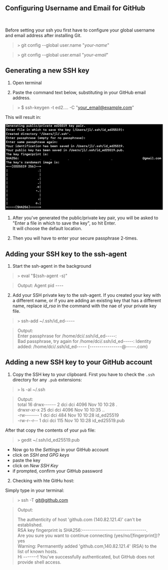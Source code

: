 ## Configuring Username and Email for GitHub

<br>

Before setting your ssh you first have to configure your global username and email address after installing Git.
<br>

> `>` git config --global user.name "_your-name_" <br>

> `>` git config --global user.email "_your-email_"

## Generating a new SSH key

1. Open terminal <br>

2. Paste the command text below, substituting in your GitHub email address.

> `>` \$ ssh-keygen -t ed2.... -C "your_email@example.com"

This will result in:

![generating_public/private_key](pics/creating_ssh.png)

1. After you've generated the public/private key pair, you will be asked to "Enter a file in which to save the key", so hit Enter. <br>
   It will choose the default location.

2. Then you will have to enter your secure passphrase 2-times.

## Adding your SSH key to the ssh-agent

1. Start the ssh-agent in the background

> `>` eval "\$(ssh-agent -s)"

> Output: Agent pid ----

2. Add your SSH private key to the ssh-agent. If you created your key with a different name, or if you are adding an existing key that has a different name, replace _id_rsa_ in the command with the nae of your private key file.

> `>` ssh-add ~/.ssh/id_ed-----

> Output: <br>
> Enter passphrase for /home/dci/.ssh/id_ed-----: <br>
> Bad passphrase, try again for /home/dci/.ssh/id_ed-----:
> Identity added: /home/dci/.ssh/id_ed----- (----------------@-----.com)

## Adding a new SSH key to your GitHub account

1. Copy the SSH key to your clipboard. First you have to check the `.ssh` directory for any `.pub` extensions:

> `>` ls -al ~/.ssh

> Output: <br>
> total 16
> drwx------ 2 dci dci 4096 Nov 10 10:28 . <br>
> drwxr-xr-x 25 dci dci 4096 Nov 10 10:35 .. <br>
> -rw------- 1 dci dci 484 Nov 10 10:28 id_ed25519 <br>
> -rw-r--r-- 1 dci dci 115 Nov 10 10:28 id_ed25519.pub <br>

After that copy the contents of your `pub` file:

> `>` gedit ~/.ssh/id_ed25519.pub

- Now go to the _Settings_ in your GitHub account
- click on _SSH and GPG keys_
- paste the key
- click on _New SSH Key_
- if prompted, confirm your GitHub password

2. Checking with hte GitHu host:

Simply type in your terminal:

> `>` ssh -T git@github.com

> Output:
>
> The authenticity of host 'github.com (140.82.121.4)' can't be established. <br>
> RSA key fingerprint is SHA256:--------------------------------. <br>
> Are you sure you want to continue connecting (yes/no/[fingerprint])? yes <br>
> Warning: Permanently added 'github.com,140.82.121.4' (RSA) to the list of known hosts. <br>
> Hi -------! You've successfully authenticated, but GitHub does not provide shell access.

<br>
